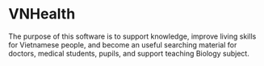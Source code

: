 # VNHealth
The purpose of this software is to support knowledge, improve living skills for Vietnamese people, and become an useful searching material for doctors, medical students, pupils, and support teaching Biology subject.
